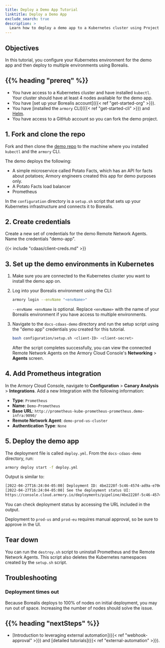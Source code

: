 ```yaml
---
title: Deploy a Demo App Tutorial
linktitle: Deploy a Demo App
exclude_search: true
description: >
  Learn how to deploy a demo app to a Kubernetes cluster using Project Borealis.
---
```


## Objectives

In this tutorial, you configure your Kubernetes environment for the demo app and then deploy to multiple environments using Borealis.

## {{% heading "prereq" %}}

* You have access to a Kubernetes cluster and have installed `kubectl`. Your cluster should have at least 4 nodes available for the demo app.
* You have [set up your Borealis account]({{< ref "get-started-org" >}}).
* You have [installed the `armory` CLI]({{< ref "get-started-cli" >}}) and [Helm](https://helm.sh/docs/intro/install/).
* You have access to a GitHub account so you can fork the demo project.

## 1. Fork and clone the repo

Fork and then clone the [demo repo](https://github.com/armory/docs-cdaas-demo) to the machine where you installed `kubectl` and the `armory` CLI.

The demo deploys the following:

- A simple microservice called Potato Facts, which has an API for facts about potatoes; Armory engineers created this app for demo purposes only.
- A Potato Facts load balancer
- Prometheus

In the `configuration` directory is a `setup.sh` script that sets up your Kubernetes infrastructure and connects it to Borealis.

## 2. Create credentials

Create a new set of credentials for the demo Remote Network Agents. Name the credentials "demo-app".

{{< include "cdaas/client-creds.md" >}}

## 3. Set up the demo environments in Kubernetes

1. Make sure you are connected to the Kubernetes cluster you want to install the demo app on.
1. Log into your Borealis environment using the CLI:

   ```bash
   armory login --envName "<envName>"
   ```

   `--envName <envName` is optional. Replace `<envName>` with the name of your Borealis environment if you have access to multiple environments.

1. Navigate to the `docs-cdaas-demo` directory and run the setup script using the "demo app" credentials you created for this tutorial.

   ```bash
   bash configuration/setup.sh <client-ID> <client-secret>
   ```

   After the script completes successfully, you can view the connected Remote Network Agents on the Armory Cloud Console's **Networking** > **Agents** screen.

## 4. Add Prometheus integration

In the Armory Cloud Console, navigate to **Configuration** > **Canary Analysis** > **Integrations**. Add a new Integration with the following information:

* **Type**: `Prometheus`
* **Name**: `Demo-Prometheus`
* **Base URL**: `http://prometheus-kube-prometheus-prometheus.demo-infra:9090/`
* **Remote Network Agent**: `demo-prod-us-cluster`
* **Authentication Type**: `None`


## 5. Deploy the demo app

The deployment file is called `deploy.yml`. From the `docs-cdaas-demo` directory, run:

```bash
armory deploy start -f deploy.yml
```

Output is similar to:

```bash
[2022-04-27T16:24:04-05:00] Deployment ID: 4be2228f-5c46-4574-ad9a-e70e601d94c4
[2022-04-27T16:24:04-05:00] See the deployment status UI:
https://console.cloud.armory.io/deployments/pipeline/4be2228f-5c46-4574-ad9a-e70e601d94c4?environmentId=a8906e61-2388-4daa-b38e-4339390b9447
```

You can check deployment status by accessing the URL included in the output.

Deployment to `prod-us` and `prod-eu` requires manual approval, so be sure to approve in the UI.

## Tear down

You can run the `destroy.sh` script to uninstall Prometheus and the Remote Network Agents. This script also deletes the Kubernetes namespaces created by the `setup.sh` script.

## Troubleshooting

### Deployment times out

Because Borealis deploys to 100% of nodes on initial deployment, you may run out of space. Increasing the number of nodes should solve the issue.

## {{% heading "nextSteps" %}}

* [Introduction to leveraging external automation]({{< ref "webhook-approval" >}}) and [detailed tutorials]({{< ref "external-automation" >}}).


<br>